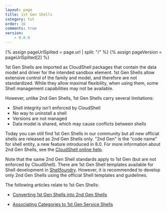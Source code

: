 ```yaml
---
layout: page
title: 1st Gen Shells
category: tut
order: 16
comments: true
version:
    - 9.0.0
---
```


{% assign pageUrlSplited = page.url | split: "/" %}
{% assign pageVersion = pageUrlSplited[2] %}

1st Gen Shells are imported as CloudShell packages that contain the data model and driver for the intended sandbox element. 1st Gen Shells allow extensive control of the family and model, and therefore are not standardized. While they allow maximal flexibility, when using them, some Shell management capabilities may not be available.

However, unlike 2nd Gen Shells, 1st Gen Shells carry several limitations:

* Shell integrity isn’t enforced by CloudShell
* No way to uninstall a shell
* Versions are not managed
* Data model is shared, which may cause conflicts between shells

Today you can still find 1st Gen Shells in our community but all new official shells are released as 2nd Gen Shells only. "2nd Gen" is the “code name” for shell entity, a new feature introduced in 8.0. For more information about 2nd Gen Shells, see the <a href="http://help.quali.com/Online%20Help/8.3/Portal/Content/CSP/LAB-MNG/Shells.htm" target="_blank">CloudShell online help</a>.

Note that the same 2nd Gen Shell standards apply to 1st Gen (but are not enforced by CloudShell). There are 1st Gen Shell templates available for Shell development in [Shellfoundry]({{site.baseurl}}/reference/{{pageVersion}}/shellfoundry-intro.html). However, it is recommended to develop only 2nd Gen Shells using the official Shell templates and guidelines. 

The following articles relate to 1st Gen Shells:

* [Converting 1st Gen Shells into 2nd Gen Shells]({{site.baseurl}}/reference/{{pageVersion}}/migrating_1st_gen_shells.html)

* [Associating Categories to 1st Gen Service Shells]({{site.baseurl}}/reference/{{pageVersion}}/associating-service-categories.html)

